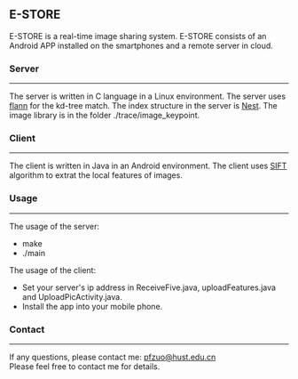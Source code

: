 ## E-STORE

E-STORE is  a real-time image sharing system. E-STORE consists of an Android APP installed on the smartphones and a remote server in cloud.

### Server
----
The server is written in C language in a Linux environment. The server uses [flann](http://www.cs.ubc.ca/research/flann/) for the kd-tree match. The index structure in  the server is [Nest](https://github.com/rightpeter/DSSE.git). The image library is in the folder ./trace/image_keypoint.

### Client
----
The client is written in Java in an Android environment. The client uses [SIFT](http://en.wikipedia.org/wiki/Scale-invariant_feature_transform) algorithm to extrat the local features of images. 

### Usage
----
The usage of the server:
  - make
  - ./main

The usage of the client:
  - Set your server's ip address in ReceiveFive.java, uploadFeatures.java and UploadPicActivity.java.
  - Install the app into your mobile phone.

### Contact
----
If any questions, please contact me: pfzuo@hust.edu.cn  
Please feel free to contact me for details.
